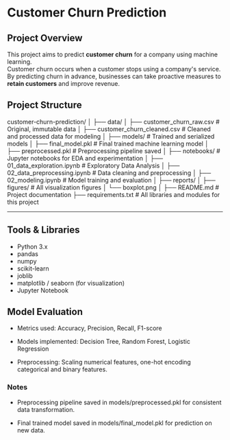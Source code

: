 # Customer Churn Prediction

## Project Overview
This project aims to predict **customer churn** for a company using machine learning.  
Customer churn occurs when a customer stops using a company's service.  
By predicting churn in advance, businesses can take proactive measures to **retain customers** and improve revenue.


## Project Structure

customer-churn-prediction/
│
├── data/
│ ├── customer_churn_raw.csv # Original, immutable data
│ ├── customer_churn_cleaned.csv # Cleaned and processed data for modeling
│
├── models/ # Trained and serialized models
│ ├── final_model.pkl # Final trained machine learning model
│ ├── preprocessed.pkl # Preprocessing pipeline saved
│
├── notebooks/ # Jupyter notebooks for EDA and experimentation
│ ├── 01_data_exploration.ipynb # Exploratory Data Analysis
│ ├── 02_data_preprocessing.ipynb # Data cleaning and preprocessing
│ ├── 02_modeling.ipynb # Model training and evaluation
│
├── reports/
│ ├── figures/ # All visualization figures
│ └── boxplot.png
│
├── README.md # Project documentation
├── requirements.txt # All libraries and modules for this project




---

## Tools & Libraries
- Python 3.x  
- pandas  
- numpy  
- scikit-learn  
- joblib  
- matplotlib / seaborn (for visualization)  
- Jupyter Notebook  

## Model Evaluation

- Metrics used: Accuracy, Precision, Recall, F1-score

- Models implemented: Decision Tree, Random Forest, Logistic Regression

- Preprocessing: Scaling numerical features, one-hot encoding categorical and binary features.

### Notes

- Preprocessing pipeline saved in models/preprocessed.pkl for consistent data transformation.

- Final trained model saved in models/final_model.pkl for prediction on new data.

